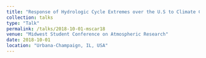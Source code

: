 ```yaml
---
title: "Response of Hydrologic Cycle Extremes over the U.S to Climate Change in CESM LENS"
collection: talks
type: "Talk"
permalink: /talks/2018-10-01-mscar18
venue: "Midwest Student Conference on Atmospheric Research"
date: 2018-10-01
location: "Urbana-Champaign, IL, USA"
---
```

